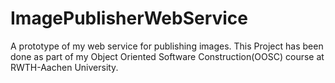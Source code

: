 # ImagePublisherWebService
A prototype of my web service for publishing images. This Project has been done as part of my Object Oriented Software Construction(OOSC) course at RWTH-Aachen University.
